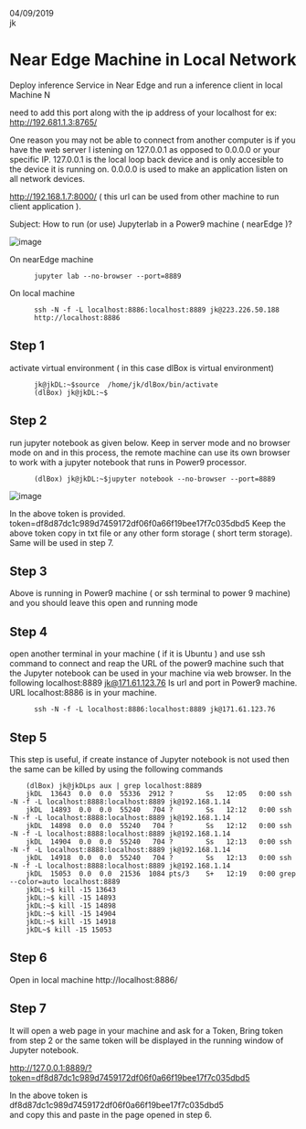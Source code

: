 04/09/2019 <br>
jk

# Near Edge Machine in Local Network

Deploy inference Service in Near Edge and run a inference client in local Machine N

need to add this port along with the ip address of your localhost for ex: http://192.681.1.3:8765/

One reason you may not be able to connect from another computer is if you have the web server l
istening on 127.0.0.1 as opposed to 0.0.0.0 or your specific IP.  127.0.0.1 is the local loop
back device and is only accesible to the device it is running on. 0.0.0.0 is used to make an
application listen on all network devices.



http://192.168.1.7:8000/  ( this url can be used from other machine to run client application ).


Subject:  How to run (or use)  Jupyterlab in a Power9 machine ( nearEdge )?

![image](https://user-images.githubusercontent.com/58679469/232203176-6f2690a9-d199-494d-87ad-4247321175b4.png)


On nearEdge machine

          jupyter lab --no-browser --port=8889

On local machine

          ssh -N -f -L localhost:8886:localhost:8889 jk@223.226.50.188
          http://localhost:8886



## Step 1
  activate virtual environment  ( in this case dlBox is virtual environment) 

          jk@jkDL:~$source  /home/jk/dlBox/bin/activate
          (dlBox) jk@jkDL:~$ 

## Step 2
run jupyter notebook as given below. Keep in server mode and no 
browser mode on and in this process, the remote machine can use its own 
browser to work with a jupyter notebook that runs in Power9 processor.

          (dlBox) jk@jkDL:~$jupyter notebook --no-browser --port=8889
          
![image](https://user-images.githubusercontent.com/58679469/232203118-441f62fc-d27a-484a-9989-cc9293e63c7c.png)

In the above token is provided. 
token=df8d87dc1c989d7459172df06f0a66f19bee17f7c035dbd5
Keep the above token copy in txt file or any other form storage
( short term storage). Same will be used in step 7.


## Step 3
Above is running in Power9 machine  ( or ssh terminal 
to power 9 machine)  and you should leave this open and running mode

## Step 4

open another  terminal in your machine ( if it is Ubuntu ) 
and use ssh command to connect and reap the URL of the power9 machine such 
that the Jupyter notebook can be used in your machine via  web browser. 
In the following localhost:8889 jk@171.61.123.76
 Is url and port in Power9 machine. URL  localhost:8886 is in your machine.
 
          ssh -N -f -L localhost:8886:localhost:8889 jk@171.61.123.76



## Step 5
This step is useful, if create instance of Jupyter notebook
is not used then the same can be killed by using the following commands 

        (dlBox) jk@jkDLps aux | grep localhost:8889
        jkDL  13643  0.0  0.0  55336  2912 ?    	Ss   12:05   0:00 ssh -N -f -L localhost:8888:localhost:8889 jk@192.168.1.14
        jkDL  14893  0.0  0.0  55240   704 ?    	Ss   12:12   0:00 ssh -N -f -L localhost:8888:localhost:8889 jk@192.168.1.14
        jkDL  14898  0.0  0.0  55240   704 ?    	Ss   12:12   0:00 ssh -N -f -L localhost:8888:localhost:8889 jk@192.168.1.14
        jkDL  14904  0.0  0.0  55240   704 ?    	Ss   12:13   0:00 ssh -N -f -L localhost:8888:localhost:8889 jk@192.168.1.14
        jkDL  14918  0.0  0.0  55240   704 ?    	Ss   12:13   0:00 ssh -N -f -L localhost:8888:localhost:8889 jk@192.168.1.14
        jkDL  15053  0.0  0.0  21536  1084 pts/3	S+   12:19   0:00 grep --color=auto localhost:8889
        jkDL:~$ kill -15 13643
        jkDL:~$ kill -15 14893
        jkDL:~$ kill -15 14898
        jkDL:~$ kill -15 14904
        jkDL:~$ kill -15 14918
        jkDL~$ kill -15 15053

## Step 6
 Open in local machine
http://localhost:8886/


## Step 7
 It will open a  web page in your machine and ask for a Token, Bring token from step 2 or
 the same token will be displayed in the running window of Jupyter notebook.
 
http://127.0.0.1:8889/?token=df8d87dc1c989d7459172df06f0a66f19bee17f7c035dbd5

In the above token is df8d87dc1c989d7459172df06f0a66f19bee17f7c035dbd5  
and copy this and paste in the page opened in step 6.


